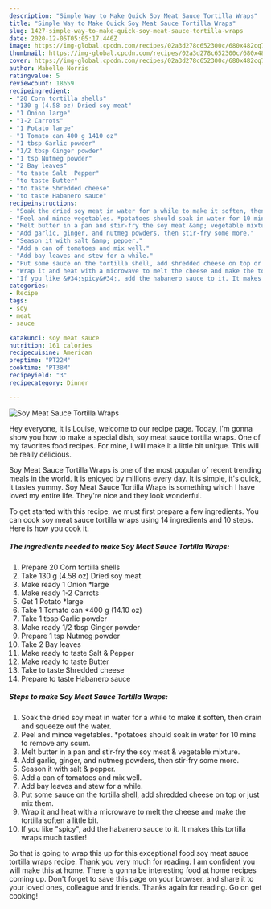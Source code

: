 ```yaml
---
description: "Simple Way to Make Quick Soy Meat Sauce Tortilla Wraps"
title: "Simple Way to Make Quick Soy Meat Sauce Tortilla Wraps"
slug: 1427-simple-way-to-make-quick-soy-meat-sauce-tortilla-wraps
date: 2020-12-05T05:05:17.446Z
image: https://img-global.cpcdn.com/recipes/02a3d278c652300c/680x482cq70/soy-meat-sauce-tortilla-wraps-recipe-main-photo.jpg
thumbnail: https://img-global.cpcdn.com/recipes/02a3d278c652300c/680x482cq70/soy-meat-sauce-tortilla-wraps-recipe-main-photo.jpg
cover: https://img-global.cpcdn.com/recipes/02a3d278c652300c/680x482cq70/soy-meat-sauce-tortilla-wraps-recipe-main-photo.jpg
author: Mabelle Norris
ratingvalue: 5
reviewcount: 18659
recipeingredient:
- "20 Corn tortilla shells"
- "130 g (4.58 oz) Dried soy meat"
- "1 Onion large"
- "1-2 Carrots"
- "1 Potato large"
- "1 Tomato can 400 g 1410 oz"
- "1 tbsp Garlic powder"
- "1/2 tbsp Ginger powder"
- "1 tsp Nutmeg powder"
- "2 Bay leaves"
- "to taste Salt  Pepper"
- "to taste Butter"
- "to taste Shredded cheese"
- "to taste Habanero sauce"
recipeinstructions:
- "Soak the dried soy meat in water for a while to make it soften, then drain and squeeze out the water."
- "Peel and mince vegetables. *potatoes should soak in water for 10 mins to remove any scum."
- "Melt butter in a pan and stir-fry the soy meat &amp; vegetable mixture."
- "Add garlic, ginger, and nutmeg powders, then stir-fry some more."
- "Season it with salt &amp; pepper."
- "Add a can of tomatoes and mix well."
- "Add bay leaves and stew for a while."
- "Put some sauce on the tortilla shell, add shredded cheese on top or just mix them."
- "Wrap it and heat with a microwave to melt the cheese and make the tortilla soften a little bit."
- "If you like &#34;spicy&#34;, add the habanero sauce to it. It makes this tortilla wraps much tastier!"
categories:
- Recipe
tags:
- soy
- meat
- sauce

katakunci: soy meat sauce 
nutrition: 161 calories
recipecuisine: American
preptime: "PT22M"
cooktime: "PT38M"
recipeyield: "3"
recipecategory: Dinner

---
```



![Soy Meat Sauce Tortilla Wraps](https://img-global.cpcdn.com/recipes/02a3d278c652300c/680x482cq70/soy-meat-sauce-tortilla-wraps-recipe-main-photo.jpg)

Hey everyone, it is Louise, welcome to our recipe page. Today, I'm gonna show you how to make a special dish, soy meat sauce tortilla wraps. One of my favorites food recipes. For mine, I will make it a little bit unique. This will be really delicious.

Soy Meat Sauce Tortilla Wraps is one of the most popular of recent trending meals in the world. It is enjoyed by millions every day. It is simple, it's quick, it tastes yummy. Soy Meat Sauce Tortilla Wraps is something which I have loved my entire life. They're nice and they look wonderful.




To get started with this recipe, we must first prepare a few ingredients. You can cook soy meat sauce tortilla wraps using 14 ingredients and 10 steps. Here is how you cook it.

<!--inarticleads1-->

##### The ingredients needed to make Soy Meat Sauce Tortilla Wraps:

1. Prepare 20 Corn tortilla shells
1. Take 130 g (4.58 oz) Dried soy meat
1. Make ready 1 Onion *large
1. Make ready 1-2 Carrots
1. Get 1 Potato *large
1. Take 1 Tomato can *400 g (14.10 oz)
1. Take 1 tbsp Garlic powder
1. Make ready 1/2 tbsp Ginger powder
1. Prepare 1 tsp Nutmeg powder
1. Take 2 Bay leaves
1. Make ready to taste Salt &amp; Pepper
1. Make ready to taste Butter
1. Take to taste Shredded cheese
1. Prepare to taste Habanero sauce




<!--inarticleads2-->

##### Steps to make Soy Meat Sauce Tortilla Wraps:

1. Soak the dried soy meat in water for a while to make it soften, then drain and squeeze out the water.
1. Peel and mince vegetables. *potatoes should soak in water for 10 mins to remove any scum.
1. Melt butter in a pan and stir-fry the soy meat &amp; vegetable mixture.
1. Add garlic, ginger, and nutmeg powders, then stir-fry some more.
1. Season it with salt &amp; pepper.
1. Add a can of tomatoes and mix well.
1. Add bay leaves and stew for a while.
1. Put some sauce on the tortilla shell, add shredded cheese on top or just mix them.
1. Wrap it and heat with a microwave to melt the cheese and make the tortilla soften a little bit.
1. If you like &#34;spicy&#34;, add the habanero sauce to it. It makes this tortilla wraps much tastier!




So that is going to wrap this up for this exceptional food soy meat sauce tortilla wraps recipe. Thank you very much for reading. I am confident you will make this at home. There is gonna be interesting food at home recipes coming up. Don't forget to save this page on your browser, and share it to your loved ones, colleague and friends. Thanks again for reading. Go on get cooking!
